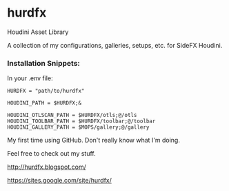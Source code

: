 # hurdfx
Houdini Asset Library

A collection of my configurations, galleries, setups, etc. for SideFX Houdini.

### Installation Snippets:

In your .env file:

`HURDFX = "path/to/hurdfx"`

`HOUDINI_PATH = $HURDFX;&`

```
HOUDINI_OTLSCAN_PATH = $HURDFX/otls;@/otls 
HOUDINI_TOOLBAR_PATH = $HURDFX/toolbar;@/toolbar
HOUDINI_GALLERY_PATH = $MOPS/gallery;@/gallery
```

My first time using GitHub. Don't really know what I'm doing.

Feel free to check out my stuff.

http://hurdfx.blogspot.com/

https://sites.google.com/site/hurdfx/
